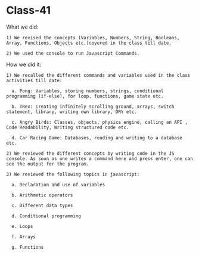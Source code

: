 # Class-41 

What we did:

    1) We revised the concepts (Variables, Numbers, String, Booleans, Array, Functions, Objects etc.)covered in the class till date.

    2) We used the console to run Javascript Commands.

How we did it:

    1) We recalled the different commands and variables used in the class activities till date: 

      a. Pong: Variables, storing numbers, strings, conditional programming (if-else), for loop, functions, game state etc.

      b. TRex: Creating infinitely scrolling ground, arrays, switch statement, library, writing own library, DRY etc.

      c. Angry Birds: Classes, objects, physics engine, calling an API , Code Readability, Writing structured code etc.

      d. Car Racing Game: Databases, reading and writing to a database etc.

    2) We reviewed the different concepts by writing code in the JS console. As soon as one writes a command here and press enter, one can see the output for the program.

    3) We reviewed the following topics in javascript:

      a. Declaration and use of variables

      b. Arithmetic operators

      c. Different data types

      d. Conditional programming

      e. Loops

      f. Arrays

      g. Functions


